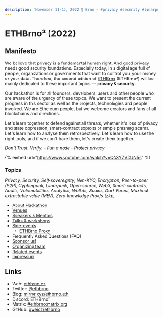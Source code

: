 ```yaml
---
description: 'November 11-13, 2022 @ Brno ← #privacy #security #lunarpunk hackathon'
---
```


# ETHBrno² (2022)

## Manifesto

We believe that privacy is a fundamental human right. And good privacy needs good security foundations. Especially today, in a digital age full of people, organizations or governments that want to control you, your money or your data. Therefore, the second edition of [ETHBrno](../../) (ETHBrno²) will be mainly dedicated to these important topics ― **privacy & security**.

Our [hackathon](hackathon.md) is for all founders, developers, users and other people who are aware of the urgency of these topics. We want to present the current progress in this sector as well as the projects, technologies and people involved. We are Ethereum people, but we welcome creators and fans of all blockchains and directions.

Let's learn together to defend against all threats, whether it's loss of privacy and state oppression, smart-contract exploits or simple phishing scams. Let's learn how to analyse them retrospectively. Let's learn how to use the right tools, and if we don't have them, let's create them together.

_Don't Trust. Verify. - Run a node - Protect privacy_

{% embed url="https://www.youtube.com/watch?v=QA3YZVDUN5s" %}

### Topics

_Privacy, Security, Self-sovereignty, Non-KYC, Encryption, Peer-to-peer (P2P), Cypherpunk, Lunarpunk, Open-source, Web3, Smart-contracts, Audits, Vulnerabilities, Analytics, Wallets, Scams, Dark Forest, Maximal extractable value (MEV), Zero-knowledge Proofs (zkp)_

* [About Hackathon](hackathon.md)
* [Venues](venues.md)
* [Speakers & Mentors](speakers-and-mentors.md)
* [Talks & workshops](talks-and-workshops.md)
* [Side-events](side-events/)
  * [ETHBrno Proxy](side-events/ethbrno-proxy.md)
* [Frequently Asked Questions (FAQ)](faq.md)
* [Sponsor us!](sponsors.md)
* [Organizing team](organizing-team.md)
* [Related events](related-events.md)
* [Impressum](impressum.md)

## Links

* Web: [ethbrno.cz](https://ethbrno.cz)
* Twitter: [@ethbrno](https://twitter.com/ethbrno)
* Blog: [mirror.xyz/ethbrno.eth](https://mirror.xyz/ethbrno.eth)
* Discord: [ETHBrno²](https://discord.com/invite/qTCka7qtPZ)
* Matrix: [#ethbrno:matrix.org](https://matrix.to/#/#ethbrno:matrix.org)
* GitHub: [gweicz/ethbrno](https://github.com/gweicz/ethbrno)
